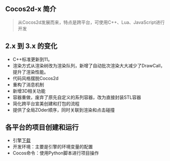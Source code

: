 ## Cocos2d-x 简介
> 从Cocos2d发展而来，特点是跨平台，可使用C++、Lua、JavaScript进行开发

## 2.x 到 3.x 的变化
- C++标准更新到11。
- 渲染方式从渲染树改为渲染队列，新增了自动批次渲染大大减少了DrawCall，提升了渲染性能。
- 代码风格摆脱Cocos2d
- 重构了消息机制
- 新增3D相关功能
- 容器重做，废弃了原先自定义的系列容器，改为直接封装STL容器
- 简化跨平台宣美创建和打包的流程
- 提供了全局ZOder顺序，同时关联到渲染和点击碰撞

## 各平台的项目创建和运行
- 引擎[下载](http://cn.cocos2d-x.org/download)
- 开发环境：主要是引擎的环境变量的配置
- Cocos命令：使用Python脚本进行项目操作


